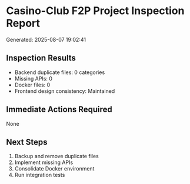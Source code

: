 ﻿# Casino-Club F2P Project Inspection Report
Generated: 2025-08-07 19:02:41

## Inspection Results
- Backend duplicate files: 0 categories
- Missing APIs: 0
- Docker files: 0
- Frontend design consistency: Maintained

## Immediate Actions Required
None

## Next Steps
1. Backup and remove duplicate files
2. Implement missing APIs
3. Consolidate Docker environment
4. Run integration tests